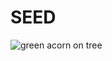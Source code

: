 # SEED

![green acorn on tree](https://images.unsplash.com/photo-1569977562541-024dd41514fc?fit=crop&w=1024&q=80)
